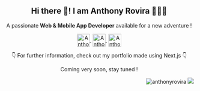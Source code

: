<p align="center" width="300">
   <h2 align="center">Hi there 👋! I am Anthony Rovira 👨🏻‍💻</h2>
</p>

<p align="center">A passionate  <strong>Web & Mobile App Developer</strong> available for a new adventure !</p>

<p align="center">
   <a href="https://www.linkedin.com/in/anthonyrovira/" target="blank" style='margin-right:4px'>
    <img align="center" src="https://user-images.githubusercontent.com/62673975/114835900-59c97500-9dd2-11eb-82dd-17377b8ef7b0.png" alt="Anthony Rovira LinkedIn Profile" height="34px" width="34px"/>
  </a>
  <a href="mailto:anthonyrov@gmail.com" target="blank" style='margin-right:4px'>
    <img align="center" src="https://user-images.githubusercontent.com/62673975/114836022-7f567e80-9dd2-11eb-9572-45951d48775a.png" alt="Anthony Rovira Email address" height="34px" width="34px" />
  </a>
  <a href="https://twitter.com/anthonyrovirajs" target="blank">
    <img align="center" src="https://user-images.githubusercontent.com/62673975/114836062-8b424080-9dd2-11eb-86d7-11cd2cece883.png" alt="Anthony Rovira Twitter Profile" height="34px" width="34px" />
  </a>
</p>

<p align="center">
  <p align="center">👇 For further information, check out my portfolio made using Next.js 👇</p>
  <p align="center">
   Coming very soon, stay tuned !
  </p>
</p>

<p align="right">
  <img src="https://komarev.com/ghpvc/?username=anthonyrovira&label=Profile%20views&color=0e75b6&style=flat" alt="anthonyrovira" />
  <img src="https://img.shields.io/github/followers/anthonyrovira" />
</p>
